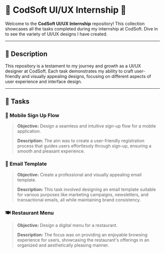 # 🌟 CodSoft UI/UX Internship 🌟

Welcome to the **CodSoft UI/UX Internship** repository! This collection showcases all the tasks completed during my internship at CodSoft. Dive in to see the variety of UI/UX designs I have created.

---

## 📄 Description

This repository is a testament to my journey and growth as a UI/UX designer at CodSoft. Each task demonstrates my ability to craft user-friendly and visually appealing designs, focusing on different aspects of user experience and interface design. 

---

## 📝 Tasks

### 📱 Mobile Sign Up Flow
> **Objective:** Design a seamless and intuitive sign-up flow for a mobile application.
>
> **Description:** The aim was to create a user-friendly registration process that guides users effortlessly through sign-up, ensuring a smooth and pleasant experience.

### 📧 Email Template
> **Objective:** Create a professional and visually appealing email template.
>
> **Description:** This task involved designing an email template suitable for various purposes like marketing campaigns, newsletters, and transactional emails, all while maintaining brand consistency.

### 🍽️ Restaurant Menu
> **Objective:** Design a digital menu for a restaurant.
>
> **Description:** The focus was on providing an enjoyable browsing experience for users, showcasing the restaurant's offerings in an organized and aesthetically pleasing manner.


